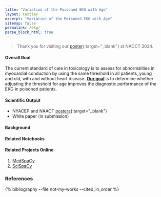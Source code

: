 ```yaml
---
title: "Variation of the Poisoned EKG with Age"
layout: textlay
excerpt: "Variation of the Poisoned EKG with Age"
sitemap: false
permalink: /ekg/
parse_block_html: true
---
```


> Thank you for visiting our [poster](../pdfs/borst.poster.v2.branded.pdf){:target="\_blank"} at NACCT 2024.

#### Overall Goal
The current standard of care in toxicology is to assess for abnormalities in myocardial conduction by using the same threshold in all patients, young and old, with and without heart disease. <b><u>Our goal</u></b> is to determine whether adjusting the threshold for age improves the diagnostic performance of the EKG in poisoned patients.

#### Scientific Output
- NYACEP and NAACT [posters](../pdfs/borst.poster.v2.branded.pdf){:target="\_blank"}
- White paper (in submission)

#### Background

#### Related Notebooks

#### Related Projects Online

1. [MedSpaCy](https://github.com/medspacy/medspacy)
1. [SciSpaCy](https://allenai.github.io/scispacy/)

### References

{% bibliography --file not-my-works --cited_in_order %}
